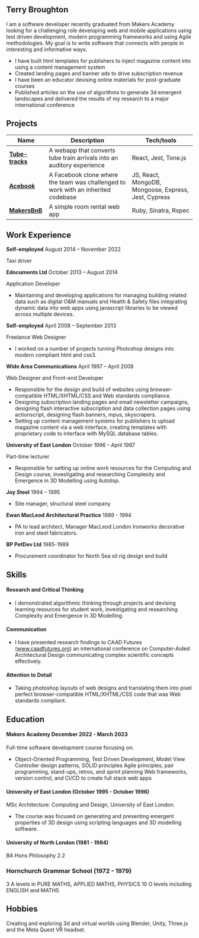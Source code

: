 ## Terry Broughton

I am a software developer recently graduated from Makers Academy looking for a challenging role developing web and mobile applications using test driven development, modern programming frameworks and using Agile methodologies. My goal is to write software that connects with people in interesting and informative ways.

- I have built html templates for publishers to inject magazine content into using a content management system
- Created landing pages and banner ads to drive subscription revenue
- I have been an educator devising online materials for post-graduate courses
- Published articles on the use of algorithms to generate 3d emergent landscapes and delivered the results of my research to a major international conference

## Projects

| Name                                                                     | Description                                                                       | Tech/tools                                           |
| ------------------------------------------------------------------------ | --------------------------------------------------------------------------------- | ---------------------------------------------------- |
| **[Tube-tracks](https://github.com/abodian/tube-tracks)**                | A webapp that converts tube train arrivals into an auditory experience            | React, Jest, Tone.js                                 |
| **[Acebook](https://github.com/tmccoy99/acebook-air.git)**               | A Facebook clone where the team was challenged to work with an inherited codebase | JS, React, MongoDB, Mongoose, Express, Jest, Cypress |
| **[MakersBnB](https://github.com/MillieKS/makersbnb-ruby-seed-jaguars)** | A simple room rental web app                                                      | Ruby, Sinatra, Rspec                                 |

## Work Experience

**Self-employed** August 2014 – November 2022

Taxi driver

**Edocuments Ltd** October 2013 – August 2014

Application Developer

- Maintaining and developing applications for managing building related data such as digital O&M manuals and Health & Safety files integrating dynamic data into web apps using javascript libraries to be viewed across multiple devices.

**Self-employed** April 2008 – September 2013

Freelance Web Designer

- I worked on a number of projects turning Photoshop designs into modern compliant html and css3.

**Wide Area Communications** April 1997 – April 2008

Web Designer and Front-end Developer

- Responsible for the design and build of websites using browser-compatible HTML/XHTML/CSS and Web standards compliance.
- Designing subscription landing pages and email newsletter campaigns, designing flash interactive subscription and data collection pages using actionscript, designing flash banners, mpus, skyscrapers.
- Setting up content management systems for publishers to upload magazine content via a web interface, creating templates with proprietary code to interface with MySQL database tables.

**University of East London** October 1996 - April 1997

Part-time lecturer

- Responsible for setting up online work resources for the Computing and Design course, investigating and researching Complexity and Emergence in 3D Modelling using Autolisp.

**Joy Steel** 1994 – 1995

- Site manager, structural steel company

**Ewan MacLeod Architectural Practice** 1989 - 1994

- PA to lead architect, Manager MacLeod London Ironworks decorative iron and steel fabricators.

**BP PetDev Ltd** 1985-1989

- Procurement coordinator for North Sea oil rig design and build

## Skills

#### Research and Critical Thinking

- I demonstrated algorithmic thinking through projects and devising learning resources for student work, investigating and researching Complexity and Emergence in 3D Modelling

#### Communication

- I have presented research findings to CAAD Futures (www.caadfutures.org) an international conference on Computer-Aided Architectural Design communicating complex scientific concepts effectively.

#### Attention to Detail

- Taking photoshop layouts of web designs and translating them into pixel perfect browser-compatible HTML/XHTML/CSS code that was Web standards compliant.

## Education

#### Makers Academy December 2022 - March 2023

Full-time software development course focusing on:

- Object-Oriented Programming, Test Driven Development, Model View Controller design patterns, SOLID principles
  Agile principles, pair programming, stand-ups, retros, and sprint planning
  Web frameworks, version control, and CI/CD to create full stack web apps

#### University of East London (October 1995 - October 1996)

MSc Architecture: Computing and Design, University of East London.

- The course was focused on generating and presenting emergent properties of 3D design using scripting languages and 3D modelling software.

#### University of North London (1981 - 1984)

BA Hons Philosophy 2.2

### Hornchurch Grammar School (1972 - 1979)

3 A levels in PURE MATHS, APPLIED MATHS, PHYSICS
10 O levels including ENGLISH and MATHS

## Hobbies

Creating and exploring 3d and virtual worlds using Blender, Unity, Three.js and the Meta Quest VR headset.
